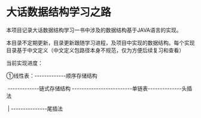 # 大话数据结构学习之路
本项目记录大话数据结构学习一书中涉及的数据结构基于JAVA语言的实现。

本目录不定期更新，目录更新跟随学习进程，及项目中实现的数据结构。每个实现目录基于中文定义（中文定义包路径本身不规范，仅为方便后续复习和查看）

当前实现进度：

①线性表：-------------顺序存储结构

​                   -------------链式存储结构     -------------------------单链表--------------头插法

​                                                                                                    | ---------------尾插法

​                                            